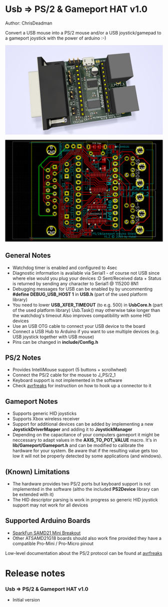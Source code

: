 Usb => PS/2 & Gameport HAT v1.0
===============================

Author: ChrisDeadman

Convert a USB mouse into a PS/2 mouse and/or a USB joystick/gamepad to a gameport joystick with the power of arduino :-)

![3D render](3DRender.png)

![Layout](Layout.png)

## General Notes
* Watchdog timer is enabled and configured to 4sec
* Diagnostic information is available via Serial1 - of course not USB since where else would you plug your devices :D
  Sent/Received data + Status is returned by sending any character to Serial1 @ 115200 8N1
* Debugging messages for USB can be enabled by by uncommenting **#define DEBUG_USB_HOST 1** in **USB.h** (part of the used platform library)
* You need to lower **USB_XFER_TIMEOUT** (to e.g. 500) in **UsbCore.h** (part of the used platform library)
  Usb.Task() may otherwise take longer than the watchdog's timeout
  Also improves compatibility with some HID devices
* Use an USB OTG cable to connect your USB device to the board
* Connect a USB Hub to Arduino if you want to use multiple devices (e.g. USB joystick together with USB mouse)
* Pins can be changed in **include/Config.h**

## PS/2 Notes
* Provides IntelliMouse support (5 buttons + scrollwheel)
* Connect the PS/2 cable for the mouse to J_PS/2_1
* Keyboard support is not implemented in the software
* Check [avrfreaks](https://www.avrfreaks.net/sites/default/files/PS2%20Keyboard.pdf) for instruction on how to hook up a connector to it

## Gameport Notes
* Supports generic HID joysticks
* Supports Xbox wireless receiver
* Support for additional devices can be added by implementing a new **JoystickDriverMapper** and adding it to **JoystickManager**
* Depending on the capacitance of your computers gameport it might be neccessary to adapt values in the **AXIS_TO_POT_VALUE** macro.
  It's in **lib/Gameport/Gameport.h** and can be modified to calibrate the hardware for your system.
  Be aware that if the resulting value gets too low it will not be properly detected by some applications (and windows).

## (Known) Limitations
* The hardware provides two PS/2 ports but keyboard support is not implemented in the software
  (altho the included **PS2Device** library can be extended with it)
* The HID descriptor parsing is work in progress so generic HID joystick support may not work for all devices

## Supported Arduino Boards
* [SparkFun SAMD21 Mini Breakout](https://www.sparkfun.com/products/13664)
* Other ATSAMD21G18 boards should also work fine provided they have a compatible Pro-Mini / Pro-Micro pinout 

Low-level documentation about the PS/2 protocol can be found at [avrfreaks](https://www.avrfreaks.net/sites/default/files/PS2%20Keyboard.pdf)

Release notes
=======================

### Usb => PS/2 & Gameport HAT v1.0
* Initial version
